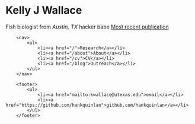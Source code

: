<html>
	<head>
		<title>Kelly Wallace, a literal fish</title>
	</head>
	<body>
		
<div class="container">
<div class="blurb">
<h1>Kelly J Wallace</h1>
<p>Fish biologist from <em>Austin, TX</em> hacker babe <a href="/about">Most recent publication</a></p>
</div><!-- /.blurb -->
</div><!-- /.container -->
		
		<nav>
    		<ul>
        		<li><a href="/">Research</a></li>
	        	<li><a href="/about">About</a></li>
        		<li><a href="/cv">CV</a></li>
        		<li><a href="/blog">Outreach</a></li>
    		</ul>
		</nav>

		<footer>
    		<ul>
        		<li><a href="mailto:kwallace@utexas.edu">email</a></li>
        		<li><a href="https://github.com/hankquinlan">github.com/hankquinlan</a></li>
			</ul>
		</footer>
  
</html>

